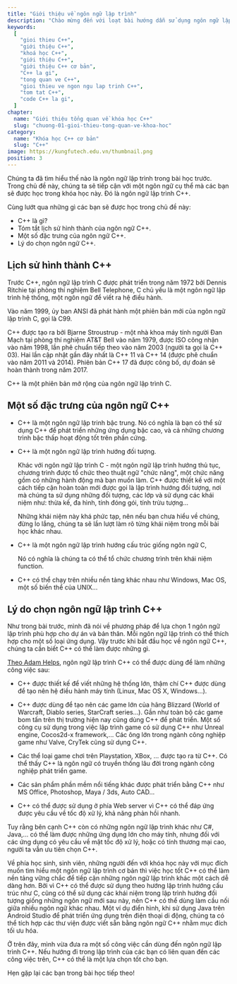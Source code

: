 ```yaml
---
title: "Giới thiệu về ngôn ngữ lập trình"
description: "Chào mừng đến với loạt bài hướng dẫn sử dụng ngôn ngữ lập trình C++! Loạt bài hướng dẫn này được thiết kế cho những người chưa hoặc biết một ít lập trình."
keywords:
  [
    "gioi thieu C++",
    "giới thiệu C++",
    "khoá học C++",
    "giới thiệu C++",
    "giới thiệu C++ cơ bản",
    "C++ la gi",
    "tong quan ve C++",
    "gioi thieu ve ngon ngu lap trinh C++",
    "tom tat C++",
    "code C++ la gi",
  ]
chapter:
  name: "Giới thiệu tổng quan về khóa học C++"
  slug: "chuong-01-gioi-thieu-tong-quan-ve-khoa-hoc"
category:
  name: "Khóa học C++ cơ bản"
  slug: "C++"
image: https://kungfutech.edu.vn/thumbnail.png
position: 3
---
```


Chúng ta đã tìm hiểu thế nào là ngôn ngữ lập trình trong bài học trước.
Trong chủ đề này, chúng ta sẽ tiếp cận với một ngôn ngữ cụ thể mà
các bạn sẽ được học trong khóa học này. Đó là ngôn ngữ lập trình C++.

Cùng lướt qua những gì các bạn sẽ được học trong chủ đề này:

- C++ là gì?
- Tóm tắt lịch sử hình thành của ngôn ngữ C++.
- Một số đặc trưng của ngôn ngữ C++.
- Lý do chọn ngôn ngữ C++.

## Lịch sử hình thành C++

Trước C++, ngôn ngữ lập trình C được phát triển trong năm 1972 bởi
Dennis Ritchie tại phòng thí nghiệm Bell Telephone, C chủ yếu là một ngôn ngữ
lập trình hệ thống, một ngôn ngữ để viết ra hệ điều hành.

Vào năm 1999, ủy ban ANSI đã phát hành một phiên bản mới của ngôn ngữ
lập trình C, gọi là C99.

C++ được tạo ra bởi Bjarne Stroustrup - một nhà khoa máy tính
người Đan Mạch tại phòng thí nghiệm AT&T Bell vào năm 1979, được ISO
công nhận vào năm 1998, lần phê chuẩn tiếp theo vào năm 2003
(người ta gọi là C++ 03). Hai lần cập nhật gần đây nhất là C++ 11 và C++ 14
(được phê chuẩn vào năm 2011 và 2014).
Phiên bản C++ 17 đã được công bố, dự đoán sẽ hoàn thành trong năm 2017.

C++ là một phiên bản mở rộng của ngôn ngữ lập trình C.

## Một số đặc trưng của ngôn ngữ C++

- C++ là một ngôn ngữ lập trinh bậc trung.
  Nó có nghĩa là bạn có thể sử dụng C++ để phát triển những ứng dụng bậc cao,
  và cả những chương trình bậc thấp hoạt động tốt trên phần cứng.

- C++ là một ngôn ngữ lập trình hướng đối tượng.

  Khác với ngôn ngữ lập trình C - một ngôn ngữ lập trình hướng thủ tục,
  chương trình được tổ chức theo thuật ngữ "chức năng", một chức năng gồm có
  những hành động mà bạn muốn làm. C++ được thiết kế với một cách tiếp cận
  hoàn toàn mới được gọi là lập trình hướng đối tượng,
  nơi mà chúng ta sử dụng những đối tượng, các lớp và sử dụng các khái niệm
  như: thừa kế, đa hình, tính đóng gói, tính trừu tượng...

  Những khái niệm này khá phức tạp, nên nếu bạn chưa hiểu về chúng,
  đừng lo lắng, chúng ta sẽ lần lượt làm rõ từng khái niệm trong mỗi bài học
  khác nhau.

- C++ là một ngôn ngữ lập trình hướng cấu trúc giống ngôn ngữ C,

  Nó có nghĩa là chúng ta có thể tổ chức chương trình trên khái niệm function.

- C++ có thể chạy trên nhiều nền tảng khác nhau như Windows, Mac OS,
  một số biến thể của UNIX...

## Lý do chọn ngôn ngữ lập trình C++

Như trong bài trước, mình đã nói về phương pháp để lựa chọn 1 ngôn ngữ lập trình
phù hợp cho dự án và bản thân. Mỗi ngôn ngữ lập trình có thể thích hợp
cho một số loại ứng dụng. Vậy trước khi bắt đầu học về ngôn ngữ C++,
chúng ta cần biết C++ có thể làm được những gì.

[Theo Adam Helps](https://www.quora.com/What-can-someone-do-using-C++),
ngôn ngữ lập trình C++ có thể được dùng để làm những công việc sau:

- C++ được thiết kế để viết những hệ thống lớn, thậm chí C++ được dùng để tạo
  nên hệ điều hành máy tính (Linux, Mac OS X, Windows...).

- C++ được dùng để tạo nên các game lớn của hãng Blizzard
  (World of Warcraft, Diablo series, StarCraft series...).
  Gần như toàn bộ các game bom tấn trên thị trường hiện nay cũng dùng C++
  để phát triển. Một số công cụ sử dụng trong việc lập trình game
  có sử dụng C++ như Unreal engine, Cocos2d-x framework,...
  Các ông lớn trong ngành công nghiệp game như Valve, CryTek cũng sử dụng C++.

- Các thể loại game chơi trên Playstation, XBox, ... được tạo ra từ C++.
  Có thể thấy C++ là ngôn ngữ có truyền thống lâu đời trong ngành công nghiệp
  phát triển game.

- Các sản phẩm phần mềm nổi tiếng khác được phát triển bằng C++
  như MS Office, Photoshop, Maya / 3ds, Auto CAD...

- C++ có thể được sử dụng ở phía Web server vì C++ có thể đáp ứng
  được yêu cầu về tốc độ xử lý, khả năng phản hồi nhanh.

Tuy rằng bên cạnh C++ còn có những ngôn ngữ lập trình khác như C#, Java,...
có thể làm được những ứng dụng lớn cho máy tính, nhưng đối với các ứng dụng
có yêu cầu về mặt tốc độ xử lý, hoặc có tính thương mại cao,
người ta vẫn ưu tiên chọn C++.

Về phía học sinh, sinh viên, những người đến với khóa học này với mục đích
muốn tìm hiểu một ngôn ngữ lập trình cơ bản thì việc học tốt C++ có thể
làm nền tảng vững chắc để tiếp cận những ngôn ngữ lập trình khác một cách
dễ dàng hơn. Bởi vì C++ có thể được sử dụng theo hướng
lập trình hướng cấu trúc như C, cũng có thể sử dụng các khái niệm
trong lập trình hướng đối tượng giống những ngôn ngữ mới sau này,
nên C++ có thể dùng làm cầu nối giữa nhiều ngôn ngữ khác nhau.
Một ví dụ điển hình, khi sử dụng Java trên Android Studio để phát triển
ứng dụng trên điện thoại di động, chúng ta có thể tích hợp các thư viện
được viết sẵn bằng ngôn ngữ C++ nhằm mục đích tối ưu hóa.

Ở trên đây, mình vừa đưa ra một số công việc cần dùng đến
ngôn ngữ lập trình C++. Nếu hướng đi trong lập trình của các bạn có liên quan
đến các công việc trên, C++ có thể là một lựa chọn tốt cho bạn.

Hẹn gặp lại các bạn trong bài học tiếp theo!
